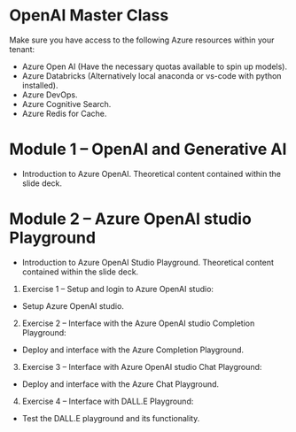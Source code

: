 # OpenAI Master Class
Make sure you have access to the following Azure resources within your tenant:
* Azure Open AI (Have the necessary quotas available to spin up models).
* Azure Databricks (Alternatively local anaconda or vs-code with python installed).
* Azure DevOps.
* Azure Cognitive Search.
* Azure Redis for Cache.


# Module 1 – OpenAI and Generative AI
* Introduction to Azure OpenAI. Theoretical content contained within the slide deck.


# Module 2 – Azure OpenAI studio Playground
* Introduction to Azure OpenAI Studio Playground. Theoretical content contained within the slide deck.
1) Exercise 1 – Setup and login to Azure OpenAI studio:
 * Setup Azure OpenAI studio.
2) Exercise 2 – Interface with the Azure OpenAI studio Completion Playground:
 * Deploy and interface with the Azure Completion Playground.
3) Exercise 3 – Interface with Azure OpenAI studio Chat Playground:
 * Deploy and interface with the Azure Chat Playground.
4) Exercise 4 – Interface with DALL.E Playground:
 * Test the DALL.E playground and its functionality.


